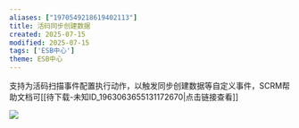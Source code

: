 ```yaml
---
aliases: ["1970549218619402113"]
title: 活码同步创建数据
created: 2025-07-15
modified: 2025-07-15
tags: ['ESB中心']
theme: ESB中心
---
```


﻿支持为活码扫描事件配置执行动作，以触发同步创建数据等自定义事件，SCRM帮助文档可[[待下载-未知ID_1963063655131172670|点击链接查看]]

![](720b2fdab7e1c60bddde41cbd2fedea6.jpg)